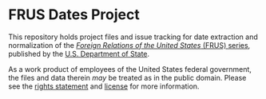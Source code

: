 # FRUS Dates Project

This repository holds project files and issue tracking for date extraction and normalization of the [*Foreign Relations of the United States* (FRUS) series](https://github.com/HistoryAtState/frus), published by the [U.S. Department of State](https://history.state.gov).

As a work product of employees of the United States federal government, the files and data therein *may* be treated as in the public domain.  Please see the [rights statement](RIGHTS.md) and [license](LICENSE) for more information.
